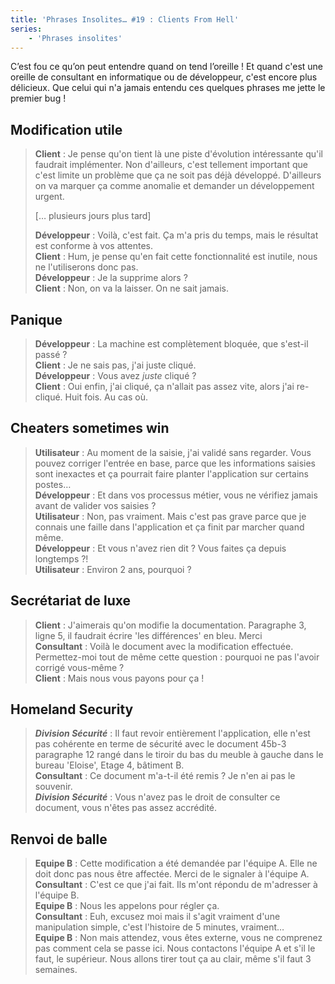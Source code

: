 ```yaml
---
title: 'Phrases Insolites… #19 : Clients From Hell'
series:
    - 'Phrases insolites'
---
```


C’est fou ce qu’on peut entendre quand on tend l’oreille&nbsp;! Et quand c'est
une oreille de consultant en informatique ou de développeur, c'est encore plus
délicieux. Que celui qui n'a jamais entendu ces quelques phrases me jette le
premier bug&nbsp;!

<!-- more -->

## Modification utile

> **Client** : Je pense qu'on tient là une piste d'évolution intéressante qu'il
> faudrait implémenter. Non d'ailleurs, c'est tellement important que c'est
> limite un problème que ça ne soit pas déjà développé. D'ailleurs on va marquer
> ça comme anomalie et demander un développement urgent.
>
> [… plusieurs jours plus tard]
>
> **Développeur** : Voilà, c'est fait. Ça m'a pris du temps, mais le résultat
> est conforme à vos attentes.  
> **Client** : Hum, je pense qu'en fait cette fonctionnalité est inutile, nous
> ne l'utiliserons donc pas.  
> **Développeur** : Je la supprime alors&nbsp;?  
> **Client** : Non, on va la laisser. On ne sait jamais.

## Panique

> **Développeur** : La machine est complètement bloquée, que s'est-il
> passé&nbsp;?  
> **Client** : Je ne sais pas, j'ai juste cliqué.  
> **Développeur** : Vous avez _juste_ cliqué&nbsp;?  
> **Client** : Oui enfin, j'ai cliqué, ça n'allait pas assez vite, alors j'ai
> re-cliqué. Huit fois. Au cas où.

## Cheaters sometimes win

> **Utilisateur** : Au moment de la saisie, j'ai validé sans regarder. Vous
> pouvez corriger l'entrée en base, parce que les informations saisies sont
> inexactes et ça pourrait faire planter l'application sur certains postes…  
> **Développeur** : Et dans vos processus métier, vous ne vérifiez jamais avant
> de valider vos saisies&nbsp;?  
> **Utilisateur** : Non, pas vraiment. Mais c'est pas grave parce que je connais
> une faille dans l'application et ça finit par marcher quand même.  
> **Développeur** : Et vous n'avez rien dit ? Vous faites ça depuis
> longtemps&nbsp;?!  
> **Utilisateur** : Environ 2 ans, pourquoi&nbsp;?

## Secrétariat de luxe

> **Client** : J'aimerais qu'on modifie la documentation. Paragraphe 3, ligne 5,
> il faudrait écrire 'les différences' en bleu. Merci  
> **Consultant** : Voilà le document avec la modification effectuée.
> Permettez-moi tout de même cette question&nbsp;: pourquoi ne pas l'avoir
> corrigé vous-même&nbsp;?  
> **Client** : Mais nous vous payons pour ça&nbsp;!

## Homeland Security

> **_Division Sécurité_** : Il faut revoir entièrement l'application, elle n'est
> pas cohérente en terme de sécurité avec le document 45b-3 paragraphe 12 rangé
> dans le tiroir du bas du meuble à gauche dans le bureau 'Eloise', Etage
> 4, bâtiment B.  
> **Consultant** : Ce document m'a-t-il été remis&nbsp;? Je n'en ai pas le
> souvenir.  
> **_Division Sécurité_** : Vous n'avez pas le droit de consulter ce document,
> vous n'êtes pas assez accrédité.

## Renvoi de balle

> **Equipe B** : Cette modification a été demandée par l'équipe A. Elle ne doit
> donc pas nous être affectée. Merci de le signaler à l'équipe A.  
> **Consultant** : C'est ce que j'ai fait. Ils m'ont répondu de m'adresser à
> l'équipe B.  
> **Equipe B** : Nous les appelons pour régler ça.  
> **Consultant** : Euh, excusez moi mais il s'agit vraiment d'une manipulation
> simple, c'est l'histoire de 5 minutes, vraiment…  
> **Equipe B** : Non mais attendez, vous êtes externe, vous ne comprenez pas
> comment cela se passe ici. Nous contactons l'équipe A et s'il le faut, le
> supérieur. Nous allons tirer tout ça au clair, même s'il faut 3 semaines.
